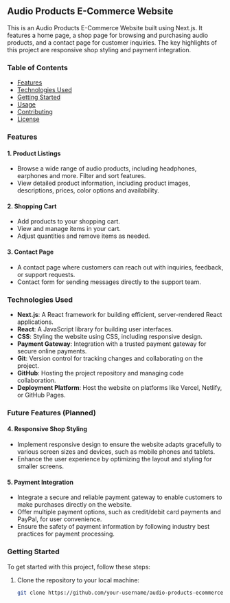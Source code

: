 ## Audio Products E-Commerce Website

This is an Audio Products E-Commerce Website built using Next.js. It features a home page, a shop page for browsing and purchasing audio products, and a contact page for customer inquiries. The key highlights of this project are responsive shop styling and payment integration.

### Table of Contents

- [Features](#features)
- [Technologies Used](#technologies-used)
- [Getting Started](#getting-started)
- [Usage](#usage)
- [Contributing](#contributing)
- [License](#license)

### Features


#### 1. Product Listings

- Browse a wide range of audio products, including headphones, earphones and more. Filter and sort features.
- View detailed product information, including product images, descriptions, prices, color options and availability.

#### 2. Shopping Cart

- Add products to your shopping cart.
- View and manage items in your cart.
- Adjust quantities and remove items as needed.


#### 3. Contact Page

- A contact page where customers can reach out with inquiries, feedback, or support requests.
- Contact form for sending messages directly to the support team.

### Technologies Used

- **Next.js**: A React framework for building efficient, server-rendered React applications.
- **React**: A JavaScript library for building user interfaces.
- **CSS**: Styling the website using CSS, including responsive design.
- **Payment Gateway**: Integration with a trusted payment gateway for secure online payments.
- **Git**: Version control for tracking changes and collaborating on the project.
- **GitHub**: Hosting the project repository and managing code collaboration.
- **Deployment Platform**: Host the website on platforms like Vercel, Netlify, or GitHub Pages.

### Future Features (Planned)

#### 4. Responsive Shop Styling

- Implement responsive design to ensure the website adapts gracefully to various screen sizes and devices, such as mobile phones and tablets.
- Enhance the user experience by optimizing the layout and styling for smaller screens.

#### 5. Payment Integration

- Integrate a secure and reliable payment gateway to enable customers to make purchases directly on the website.
- Offer multiple payment options, such as credit/debit card payments and PayPal, for user convenience.
- Ensure the safety of payment information by following industry best practices for payment processing.

### Getting Started

To get started with this project, follow these steps:

1. Clone the repository to your local machine:

   ```bash
   git clone https://github.com/your-username/audio-products-ecommerce.git
